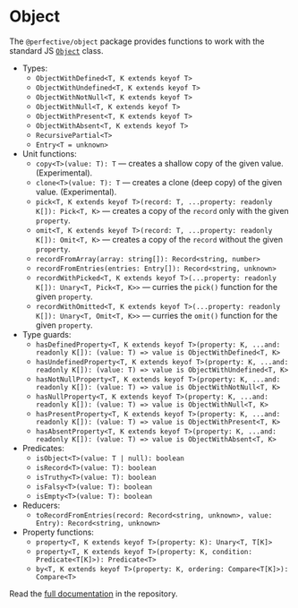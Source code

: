 # Object

The `@perfective/object` package provides functions to work with the standard JS
[`Object`](https://developer.mozilla.org/en-US/docs/Web/JavaScript/Reference/Global_Objects/Object) class.

* Types:
    * `ObjectWithDefined<T, K extends keyof T>`
    * `ObjectWithUndefined<T, K extends keyof T>`
    * `ObjectWithNotNull<T, K extends keyof T>`
    * `ObjectWithNull<T, K extends keyof T>`
    * `ObjectWithPresent<T, K extends keyof T>`
    * `ObjectWithAbsent<T, K extends keyof T>`
    * `RecursivePartial<T>`
    * `Entry<T = unknown>`
* Unit functions:
    * `copy<T>(value: T): T`
    — creates a shallow copy of the given value. (Experimental).
    * `clone<T>(value: T): T`
    — creates a clone (deep copy) of the given value. (Experimental).
    * `pick<T, K extends keyof T>(record: T, ...property: readonly K[]): Pick<T, K>`
      — creates a copy of the `record` only with the given `property`.
    * `omit<T, K extends keyof T>(record: T, ...property: readonly K[]): Omit<T, K>`
    — creates a copy of the `record` without the given `property`.
    * `recordFromArray(array: string[]): Record<string, number>`
    * `recordFromEntries(entries: Entry[]): Record<string, unknown>`
    * `recordWithPicked<T, K extends keyof T>(...property: readonly K[]): Unary<T, Pick<T, K>>`
      — curries the `pick()` function for the given `property`.
    * `recordWithOmitted<T, K extends keyof T>(...property: readonly K[]): Unary<T, Omit<T, K>>`
    — curries the `omit()` function for the given `property`.
* Type guards:
    * `hasDefinedProperty<T, K extends keyof T>(property: K, ...and: readonly K[]): (value: T) => value is ObjectWithDefined<T, K>`
    * `hasUndefinedProperty<T, K extends keyof T>(property: K, ...and: readonly K[]): (value: T) => value is ObjectWithUndefined<T, K>`
    * `hasNotNullProperty<T, K extends keyof T>(property: K, ...and: readonly K[]): (value: T) => value is ObjectWithNotNull<T, K>`
    * `hasNullProperty<T, K extends keyof T>(property: K, ...and: readonly K[]): (value: T) => value is ObjectWithNull<T, K>`
    * `hasPresentProperty<T, K extends keyof T>(property: K, ...and: readonly K[]): (value: T) => value is ObjectWithPresent<T, K>`
    * `hasAbsentProperty<T, K extends keyof T>(property: K, ...and: readonly K[]): (value: T) => value is ObjectWithAbsent<T, K>`
* Predicates:
    * `isObject<T>(value: T | null): boolean`
    * `isRecord<T>(value: T): boolean`
    * `isTruthy<T>(value: T): boolean`
    * `isFalsy<T>(value: T): boolean`
    * `isEmpty<T>(value: T): boolean`
* Reducers:
    * `toRecordFromEntries(record: Record<string, unknown>, value: Entry): Record<string, unknown>`
* Property functions:
    * `property<T, K extends keyof T>(property: K): Unary<T, T[K]>`
    * `property<T, K extends keyof T>(property: K, condition: Predicate<T[K]>): Predicate<T>`
    * `by<T, K extends keyof T>(property: K, ordering: Compare<T[K]>): Compare<T>`

Read the [full documentation](https://github.com/perfective/js/blob/master/packages/object/README.adoc) 
in the repository.
